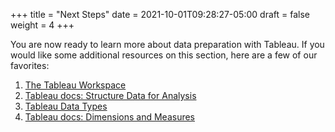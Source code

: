 +++
title = "Next Steps"
date = 2021-10-01T09:28:27-05:00
draft = false
weight = 4
+++

You are now ready to learn more about data preparation with Tableau. If you would like some additional resources on this section, here are a few of our favorites:

1. [The Tableau Workspace](https://help.tableau.com/current/pro/desktop/en-us/environment_workspace.htm) 
1. [Tableau docs: Structure Data for Analysis](https://help.tableau.com/current/pro/desktop/en-us/data_structure_for_analysis.htm)
1. [Tableau Data Types](https://help.tableau.com/current/pro/desktop/en-us/datafields_typesandroles_datatypes.htm)
1. [Tableau docs: Dimensions and Measures](https://help.tableau.com/current/pro/desktop/en-us/datafields_typesandroles.htm)
